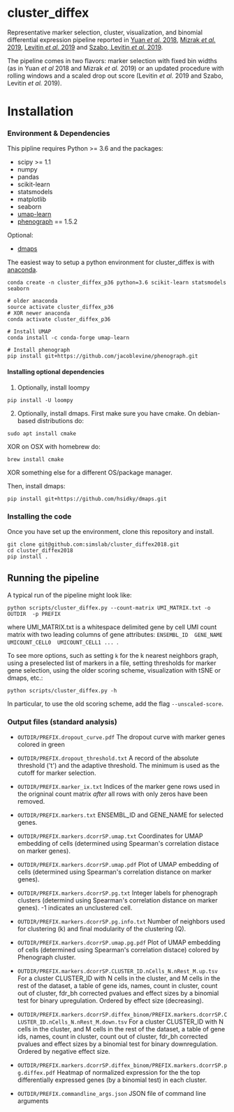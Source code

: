 # cluster_diffex

Representative marker selection, cluster, visualization, and binomial differential expression pipeline reported in [Yuan *et al.* 2018](https://genomemedicine.biomedcentral.com/articles/10.1186/s13073-018-0567-9), [Mizrak *et al.* 2019](https://www.sciencedirect.com/science/article/pii/S2211124718319740?via%3Dihub), [Levitin *et al.* 2019](https://onlinelibrary.wiley.com/doi/full/10.15252/msb.20188557) and [Szabo, Levitin *et al.* 2019](https://www.biorxiv.org/content/10.1101/555557v1).

The pipeline comes in two flavors: marker selection with fixed bin widths (as in Yuan *et al* 2018 and Mizrak *et al.* 2019) or an updated procedure with rolling windows and a scaled drop out score (Levitin *et al.* 2019 and Szabo, Levitin *et al.* 2019).

# Installation
### Environment & Dependencies
This pipline requires Python >= 3.6 and the packages:
- scipy >= 1.1
- numpy
- pandas
- scikit-learn
- statsmodels
- matplotlib
- seaborn
- [umap-learn](https://github.com/lmcinnes/umap)
- [phenograph](https://github.com/jacoblevine/PhenoGraph) == 1.5.2 

Optional:
- [dmaps](https://github.com/hsidky/dmaps) 


The easiest way to setup a python environment for cluster_diffex is with [anaconda](https://www.continuum.io/downloads).
```
conda create -n cluster_diffex_p36 python=3.6 scikit-learn statsmodels seaborn

# older anaconda
source activate cluster_diffex_p36
# XOR newer anaconda
conda activate cluster_diffex_p36

# Install UMAP 
conda install -c conda-forge umap-learn

# Install phenograph
pip install git+https://github.com/jacoblevine/phenograph.git
```

#### Installing optional dependencies
1. Optionally, install loompy
```
pip install -U loompy
```

2. Optionally, install dmaps. First make sure you have cmake.  On debian-based distributions do:
```
sudo apt install cmake
```
XOR on OSX with homebrew do: 
```
brew install cmake
```
XOR something else for a different OS/package manager.  

Then, install dmaps:
```
pip install git+https://github.com/hsidky/dmaps.git
```
### Installing the code 
Once you have set up the environment, clone this repository and install.
```
git clone git@github.com:simslab/cluster_diffex2018.git
cd cluster_diffex2018
pip install .
```
## Running the pipeline
A typical run of the pipeline might look like:
```
python scripts/cluster_diffex.py --count-matrix UMI_MATRIX.txt -o OUTDIR  -p PREFIX
```
where UMI_MATRIX.txt is a whitespace delimited gene by cell UMI count matrix with two leading columns of gene attributes: `ENSEMBL_ID  GENE_NAME  UMICOUNT_CELL0  UMICOUNT_CELL1 ... `.

To see more options, such as setting `k` for the k nearest neighbors graph, using a preselected list of markers in a file, setting thresholds for marker gene selection, using the older scoring scheme, visualization with tSNE or dmaps, etc.:
```
python scripts/cluster_diffex.py -h
```
In particular, to use the old scoring scheme, add the flag `--unscaled-score`.
 
### Output files (standard analysis)
- `OUTDIR/PREFIX.dropout_curve.pdf` The dropout curve with marker genes colored in green

- `OUTDIR/PREFIX.dropout_threshold.txt` A record of the absolute threshold ('t') and the adaptive threshold. The minimum is used as the cutoff for marker selection.

- `OUTDIR/PREFIX.marker_ix.txt` Indices of the marker gene rows used in the origninal count matrix *after* all rows with only zeros have been removed.

- `OUTDIR/PREFIX.markers.txt` ENSEMBL\_ID and GENE\_NAME for selected genes.

- `OUTDIR/PREFIX.markers.dcorrSP.umap.txt` Coordinates for UMAP embedding of cells (determined using Spearman's correlation distace on marker genes).

- `OUTDIR/PREFIX.markers.dcorrSP.umap.pdf` Plot of UMAP embedding of cells (determined using Spearman's correlation distance on marker genes).

- `OUTDIR/PREFIX.markers.dcorrSP.pg.txt` Integer labels for phenograph clusters (determind using Spearman's correlation distance on marker genes). -1 indicates an unclustered cell.

- `OUTDIR/PREFIX.markers.dcorrSP.pg.info.txt` Number of neighbors used for clustering (k) and final modularity of the clustering (Q).

- `OUTDIR/PREFIX.markers.dcorrSP.umap.pg.pdf` Plot of UMAP embedding of cells (determined using Spearman's correlation distace) colored by Phenograph cluster.

- `OUTDIR/PREFIX.markers.dcorrSP.CLUSTER_ID.nCells_N.nRest_M.up.tsv` For a cluster CLUSTER\_ID with N cells in the cluster, and M cells in the rest of the dataset, a table of gene ids, names, count in cluster, count out of cluster, fdr_bh corrected pvalues and effect sizes by a binomial test for binary upregulation. Ordered by effect size (decreasing).

- `OUTDIR/PREFIX.markers.dcorrSP.diffex_binom/PREFIX.markers.dcorrSP.CLUSTER_ID.nCells_N.nRest_M.down.tsv` For a cluster CLUSTER\_ID with N cells in the cluster, and M cells in the rest of the dataset, a table of gene ids, names, count in cluster, count out of cluster, fdr_bh corrected pvalues and effect sizes by a binomial test for binary downregulation. Ordered by negative effect size.

- `OUTDIR/PREFIX.markers.dcorrSP.diffex_binom/PREFIX.markers.dcorrSP.pg.diffex.pdf` Heatmap of normalized expression for the the top differentially expressed genes (by a binomial test) in each cluster.

- `OUTDIR/PREFIX.commandline_args.json` JSON file of command line arguments
